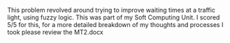 This problem revolved around trying to improve waiting times at a traffic light, using fuzzy logic. This was part of my Soft Computing Unit.
I scored 5/5 for this, for a more detailed breakdown of my thoughts and processes I took please review the MT2.docx
